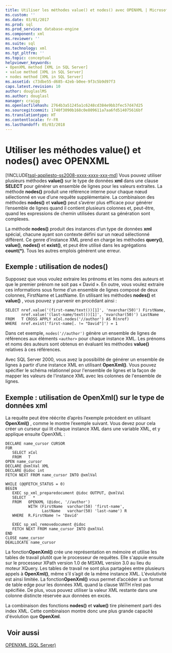 ```yaml
---
title: Utiliser les méthodes value() et nodes() avec OPENXML | Microsoft Docs
ms.custom: ''
ms.date: 03/01/2017
ms.prod: sql
ms.prod_service: database-engine
ms.component: xml
ms.reviewer: ''
ms.suite: sql
ms.technology: xml
ms.tgt_pltfrm: ''
ms.topic: conceptual
helpviewer_keywords:
- OpenXML method [XML in SQL Server]
- value method [XML in SQL Server]
- nodes method [XML in SQL Server]
ms.assetid: c73dbe55-d685-42eb-b0ee-9f3c5b9d97f3
caps.latest.revision: 10
author: douglaslMS
ms.author: douglasl
manager: craigg
ms.openlocfilehash: 2764b3a51245a1c6248cd384e9bb3fec57d47d25
ms.sourcegitcommit: 1740f3090b168c0e809611a7aa6fd514075616bf
ms.translationtype: HT
ms.contentlocale: fr-FR
ms.lasthandoff: 05/03/2018
---
```

# <a name="use-the-value-and-nodes-methods-with-openxml"></a>Utiliser les méthodes value() et nodes() avec OPENXML
[!INCLUDE[tsql-appliesto-ss2008-xxxx-xxxx-xxx-md](../../includes/tsql-appliesto-ss2008-xxxx-xxxx-xxx-md.md)]
  Vous pouvez utiliser plusieurs méthodes **value()** sur le type de données **xml** dans une clause **SELECT** pour générer un ensemble de lignes pour les valeurs extraites. La méthode **nodes()** produit une référence interne pour chaque nœud sélectionné en vue d’une requête supplémentaire. La combinaison des méthodes **nodes()** et **value()** peut s’avérer plus efficace pour générer l’ensemble de lignes quand il contient plusieurs colonnes et, peut-être, quand les expressions de chemin utilisées durant sa génération sont complexes.  
  
 La méthode **nodes()** produit des instances d’un type de données **xml** spécial, chacune ayant son contexte défini sur un nœud sélectionné différent. Ce genre d’instance XML prend en charge les méthodes **query()**, **value()**, **nodes()** et **exist()**, et peut être utilisé dans les agrégations **count(\*)**. Tous les autres emplois génèrent une erreur.  
  
## <a name="example-using-nodes"></a>Exemple : utilisation de nodes()  
 Supposez que vous voulez extraire les prénoms et les noms des auteurs et que le premier prénom ne soit pas « David ». En outre, vous voulez extraire ces informations sous forme d'un ensemble de lignes composé de deux colonnes, FirstName et LastName. En utilisant les méthodes **nodes()** et **value()** , vous pouvez y parvenir en procédant ainsi :  
  
```  
SELECT nref.value('(first-name/text())[1]', 'nvarchar(50)') FirstName,  
       nref.value('(last-name/text())[1]', 'nvarchar(50)') LastName  
FROM   T CROSS APPLY xCol.nodes('//author') AS R(nref)  
WHERE  nref.exist('first-name[. != "David"]') = 1  
```  
  
 Dans cet exemple, `nodes('//author')` génère un ensemble de lignes de références aux éléments `<author>` pour chaque instance XML. Les prénoms et noms des auteurs sont obtenus en évaluant les méthodes **value()** relatives à ces références.  
  
 Avec SQL Server 2000, vous avez la possibilité de générer un ensemble de lignes à partir d’une instance XML en utilisant **OpenXml()**. Vous pouvez spécifier le schéma relationnel pour l'ensemble de lignes et la façon de mapper les valeurs de l'instance XML avec les colonnes de l'ensemble de lignes.  
  
## <a name="example-using-openxml-on-the-xml-data-type"></a>Exemple : utilisation de OpenXml() sur le type de données xml  
 La requête peut être réécrite d’après l’exemple précédent en utilisant **OpenXml()** , comme le montre l’exemple suivant. Vous devez pour cela créer un curseur qui lit chaque instance XML dans une variable XML, et y applique ensuite OpenXML :  
  
```  
DECLARE name_cursor CURSOR  
FOR  
   SELECT xCol   
   FROM   T  
OPEN name_cursor  
DECLARE @xmlVal XML  
DECLARE @idoc int  
FETCH NEXT FROM name_cursor INTO @xmlVal  
  
WHILE (@@FETCH_STATUS = 0)  
BEGIN  
   EXEC sp_xml_preparedocument @idoc OUTPUT, @xmlVal  
   SELECT   *  
   FROM   OPENXML (@idoc, '//author')  
          WITH (FirstName  varchar(50) 'first-name',  
                LastName   varchar(50) 'last-name') R  
   WHERE  R.FirstName != 'David'  
  
   EXEC sp_xml_removedocument @idoc  
   FETCH NEXT FROM name_cursor INTO @xmlVal  
END  
CLOSE name_cursor  
DEALLOCATE name_cursor   
```  
  
 La fonction**OpenXml()** crée une représentation en mémoire et utilise les tables de travail plutôt que le processeur de requêtes. Elle s'appuie ensuite sur le processeur XPath version 1.0 de MSXML version 3.0 au lieu du moteur XQuery. Les tables de travail ne sont plus partagées entre plusieurs appels à **OpenXml()**, même s’il s’agit de la même instance XML. L'évolutivité est ainsi limitée. La fonction**OpenXml()** vous permet d’accéder à un format de table edge pour les données XML quand la clause WITH n’est pas spécifiée. De plus, vous pouvez utiliser la valeur XML restante dans une colonne distincte réservée aux données en excès.  
  
 La combinaison des fonctions **nodes()** et **value()** tire pleinement parti des index XML. Cette combinaison montre donc une plus grande capacité d'évolution que **OpenXml**.  
  
## <a name="see-also"></a> Voir aussi  
 [OPENXML &#40;SQL Server&#41;](../../relational-databases/xml/openxml-sql-server.md)  
  
  

